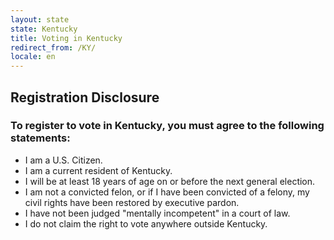 ```yaml
---
layout: state
state: Kentucky
title: Voting in Kentucky
redirect_from: /KY/
locale: en
---
```


## Registration Disclosure

### To register to vote in Kentucky, you must agree to the following statements:

* I am a U.S. Citizen.
* I am a current resident of Kentucky.
* I will be at least 18 years of age on or before the next general election.
* I am not a convicted felon, or if I have been convicted of a felony, my civil rights have been restored by executive pardon.
* I have not been judged "mentally incompetent" in a court of law.
* I do not claim the right to vote anywhere outside Kentucky.
